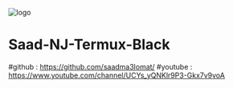 ![logo](saad-NG.jpg)
# Saad-NJ-Termux-Black
#github : https://github.com/saadma3lomat/
#youtube : https://www.youtube.com/channel/UCYs_yQNKlr9P3-Gkx7v9voA
